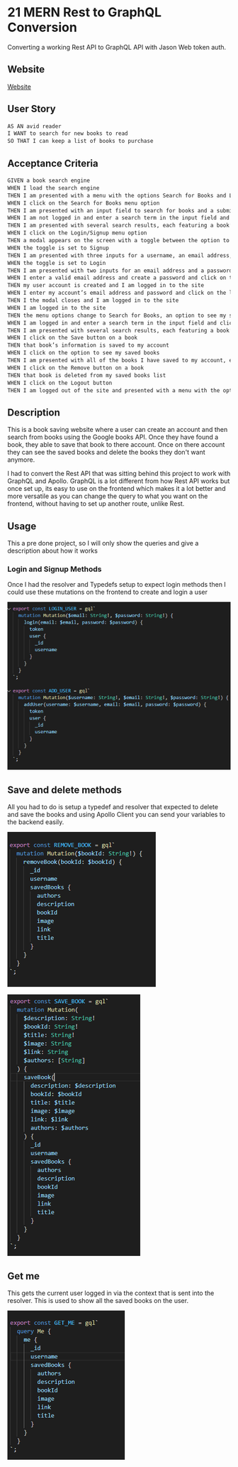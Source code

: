 # 21 MERN Rest to GraphQL Conversion

Converting a working Rest API to GraphQL API with Jason Web token auth.

## Website

[Website](https://mern-rest-to-graphql-c6ff836a372f.herokuapp.com/)

## User Story

```md
AS AN avid reader
I WANT to search for new books to read
SO THAT I can keep a list of books to purchase
```

## Acceptance Criteria

```md
GIVEN a book search engine
WHEN I load the search engine
THEN I am presented with a menu with the options Search for Books and Login/Signup and an input field to search for books and a submit button
WHEN I click on the Search for Books menu option
THEN I am presented with an input field to search for books and a submit button
WHEN I am not logged in and enter a search term in the input field and click the submit button
THEN I am presented with several search results, each featuring a book’s title, author, description, image, and a link to that book on the Google Books site
WHEN I click on the Login/Signup menu option
THEN a modal appears on the screen with a toggle between the option to log in or sign up
WHEN the toggle is set to Signup
THEN I am presented with three inputs for a username, an email address, and a password, and a signup button
WHEN the toggle is set to Login
THEN I am presented with two inputs for an email address and a password and login button
WHEN I enter a valid email address and create a password and click on the signup button
THEN my user account is created and I am logged in to the site
WHEN I enter my account’s email address and password and click on the login button
THEN I the modal closes and I am logged in to the site
WHEN I am logged in to the site
THEN the menu options change to Search for Books, an option to see my saved books, and Logout
WHEN I am logged in and enter a search term in the input field and click the submit button
THEN I am presented with several search results, each featuring a book’s title, author, description, image, and a link to that book on the Google Books site and a button to save a book to my account
WHEN I click on the Save button on a book
THEN that book’s information is saved to my account
WHEN I click on the option to see my saved books
THEN I am presented with all of the books I have saved to my account, each featuring the book’s title, author, description, image, and a link to that book on the Google Books site and a button to remove a book from my account
WHEN I click on the Remove button on a book
THEN that book is deleted from my saved books list
WHEN I click on the Logout button
THEN I am logged out of the site and presented with a menu with the options Search for Books and Login/Signup and an input field to search for books and a submit button
```

## Description

This is a book saving website where a user can create an account and then search from books using the Google books API. Once they have found a book, they able to save that book to there account. Once on there account they can see the saved books and delete the books they don't want anymore.

I had to convert the Rest API that was sitting behind this project to work with GraphQL and Apollo. GraphQL is a lot different from how Rest API works but once set up, its easy to use on the frontend which makes it a lot better and more versatile as you can change the query to what you want on the frontend, without having to set up another route, unlike Rest.

## Usage

This a pre done project, so I will only show the queries and give a description about how it works

### Login and Signup Methods

Once I had the resolver and Typedefs setup to expect login methods then I could use these mutations on the frontend to create and login a user

![Login and Add user mutation](./readme_images/loginAddUserMutation.png)

## Save and delete methods

All you had to do is setup a typedef and resolver that expected to delete and save the books and using Apollo Client you can send your variables to the backend easily.

![Delete book mutation](./readme_images/deletebook.png)

![Save book mutation](./readme_images/savebook.png)

## Get me

This gets the current user logged in via the context that is sent into the resolver. This is used to show all the saved books on the user.

![Get me](./readme_images/getme.png)
